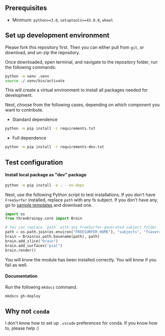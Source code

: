 ## Prerequisites

* Minimum: `python>=3.8`, `setuptools>=43.0.0`, `wheel`

## Set up development environment

Please fork this repository first. Then you can either pull from `git`, or download, and un-zip the repository.

Once downloaded, open terminal, and navigate to the repository folder, run the following commands:

```sh
python -m venv .venv
source ./.venv/bin/activate
```

This will create a virtual environment to install all packages needed for development.

Next, choose from the following cases, depending on which component you want to contribute.

* Standard dependence

```sh
python -m pip install -r requirements.txt
```

* Full dependence

```sh
python -m pip install -r requirements-dev.txt
```

## Test configuration

#### Install local package as "dev" package

```sh
python -m pip install -e . --no-deps
```

Next, use the following Python script to test installations. If you don't have `FreeSurfer` installed, replace `path` with any fs subject. If you don't have any, go to [sample templates](https://github.com/dipterix/threeBrain-sample/releases) and download one.

```python
import os
from threebrainpy.core import Brain

# You can replace `path` with any FreeSurfer-generated subject folder
path = os.path.join(os.environ["FREESURFER_HOME"], "subjects", "fsaverage")
brain = Brain(os.path.basename(path), path)
brain.add_slice("brain")
brain.add_surfaces("pial")
brain.render()

```

You will know the module has been installed correctly. You will know if you fail as well.

#### Documentation

Run the following `mkdocs` command.

```sh
mkdocs gh-deploy
```

## Why not `conda`

I don't know how to set up `.vscode` preferences for conda. If you know how to, please help :)

<!--

Note for myself:

To update the package on `testpypi`, run the following commands:

```sh
python3 -m pip install --upgrade build twine
python3 -m build
python3 -m twine upload --repository testpypi dist/*
```

-->